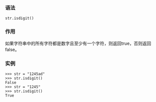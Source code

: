 ### 语法

```
str.isdigit()
```

### 作用

如果字符串中的所有字符都是数字且至少有一个字符，则返回true，否则返回false。

### 实例

```
>>> str = "1245ad"
>>> str.isdigit()
False
>>> str = "1245"
>>> str.isdigit()
True
```



